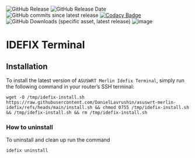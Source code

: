 ![GitHub Release](https://img.shields.io/github/v/release/daniellavrushin/asuswrt-merlin-idefix?logoColor=violet)
![GitHub Release Date](https://img.shields.io/github/release-date/daniellavrushin/asuswrt-merlin-idefix)
![GitHub commits since latest release](https://img.shields.io/github/commits-since/daniellavrushin/asuswrt-merlin-idefix/latest)
[![Codacy Badge](https://app.codacy.com/project/badge/Grade/5afa683e2930418a9b13efac6537aad8)](https://app.codacy.com/gh/DanielLavrushin/asuswrt-merlin-idefix/dashboard?utm_source=gh&utm_medium=referral&utm_content=&utm_campaign=Badge_grade)
![GitHub Downloads (specific asset, latest release)](https://img.shields.io/github/downloads/daniellavrushin/asuswrt-merlin-idefix/latest/total)
![image](https://img.shields.io/github/downloads/DanielLavrushin/asuswrt-merlin-idefix/total?label=total%20downloads)

# IDEFIX Terminal


## Installation
To install the latest version of `ASUSWRT Merlin Idefix Terminal`, simply run the following command in your router’s SSH terminal:
```shell
wget -O /tmp/idefix-install.sh https://raw.githubusercontent.com/DanielLavrushin/asuswrt-merlin-idefix/refs/heads/main/install.sh && chmod 0755 /tmp/idefix-install.sh && /tmp/idefix-install.sh && rm /tmp/idefix-install.sh

```
### How to uninstall
To uninstall and clean up run the command
```shell
idefix uninstall
```
